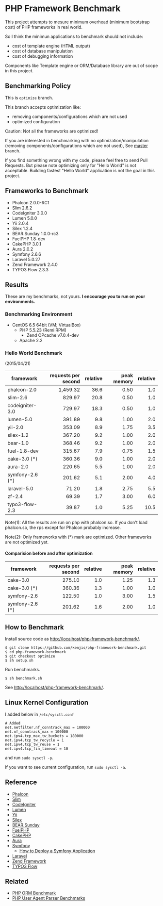 # PHP Framework Benchmark

This project attempts to mesure minimum overhead (minimum bootstrap cost) of PHP frameworks in real world.

So I think the minimun applications to benchmark should not include:

* cost of template engine (HTML output)
* cost of database manipulation
* cost of debugging information

Components like Template engine or ORM/Database library are out of scope in this project.

## Benchmarking Policy

This is `optimize` branch.

This branch accepts optimization like:

* removing components/configurations which are not used
* optimized configuration

Caution: Not all the frameworks are optimized!

If you are interested in benchmarking with no optimization/manipulation (removing components/configurations which are not used), See [master](https://github.com/kenjis/php-framework-benchmark/) branch.

If you find something wrong with my code, please feel free to send Pull Requests. But please note optimizing only for "Hello World" is not acceptable. Building fastest "Hello World" application is not the goal in this project.

## Frameworks to Benchmark

* Phalcon 2.0.0-RC1
* Slim 2.6.2
* CodeIgniter 3.0.0
* Lumen 5.0.0
* Yii 2.0.4
* Silex 1.2.4
* BEAR.Sunday 1.0.0-rc3
* FuelPHP 1.8-dev
* CakePHP 3.0.1
* Aura 2.0.2
* Symfony 2.6.6
* Laravel 5.0.27
* Zend Framework 2.4.0
* TYPO3 Flow 2.3.3

## Results

These are my benchmarks, not yours. **I encourage you to run on your environments.**

### Benchmarking Environment

* CentOS 6.5 64bit (VM; VirtualBox)
  * PHP 5.5.23 (Remi RPM)
    * Zend OPcache v7.0.4-dev
  * Apache 2.2

### Hello World Benchmark

(2015/04/21)

|framework          |requests per second|relative|peak memory|relative|
|-------------------|------------------:|-------:|----------:|-------:|
|phalcon-2.0        |           1,459.32|    36.6|       0.50|     1.0|
|slim-2.6           |             829.97|    20.8|       0.50|     1.0|
|codeigniter-3.0    |             729.97|    18.3|       0.50|     1.0|
|lumen-5.0          |             391.89|     9.8|       1.00|     2.0|
|yii-2.0            |             353.09|     8.9|       1.75|     3.5|
|silex-1.2          |             367.20|     9.2|       1.00|     2.0|
|bear-1.0           |             368.46|     9.2|       1.00|     2.0|
|fuel-1.8-dev       |             315.67|     7.9|       0.75|     1.5|
|cake-3.0       (*) |             360.36|     9.0|       1.00|     2.0|
|aura-2.0           |             220.65|     5.5|       1.00|     2.0|
|symfony-2.6    (*) |             201.62|     5.1|       2.00|     4.0|
|laravel-5.0        |              71.20|     1.8|       2.75|     5.5|
|zf-2.4             |              69.39|     1.7|       3.00|     6.0|
|typo3-flow-2.3     |              39.87|     1.0|       5.25|    10.5|

Note(1): All the results are run on php with phalcon.so. If you don't load phalcon.so, the rps except for Phalcon probably increase.

Note(2): Only frameworks with (*) mark are optimized. Other frameworks are not optimized yet.

#### Comparision before and after optimization

|framework          |requests per second|relative|peak memory|relative|
|-------------------|------------------:|-------:|----------:|-------:|
|cake-3.0           |             275.10|     1.0|       1.25|     1.3|
|cake-3.0 (*)       |             360.36|     1.3|       1.00|     1.0|
|symfony-2.6        |             122.50|     1.0|       3.00|     1.5|
|symfony-2.6 (*)    |             201.62|     1.6|       2.00|     1.0|

## How to Benchmark

Install source code as <http://localhost/php-framework-benchmark/>.

~~~
$ git clone https://github.com/kenjis/php-framework-benchmark.git
$ cd php-framework-benchmark
$ git checkout optimize
$ sh setup.sh
~~~

Run benchmarks.

~~~
$ sh benchmark.sh
~~~

See <http://localhost/php-framework-benchmark/>.

## Linux Kernel Configuration

I added below in `/etc/sysctl.conf`

~~~
# Added
net.netfilter.nf_conntrack_max = 100000
net.nf_conntrack_max = 100000
net.ipv4.tcp_max_tw_buckets = 180000
net.ipv4.tcp_tw_recycle = 1
net.ipv4.tcp_tw_reuse = 1
net.ipv4.tcp_fin_timeout = 10
~~~

and run `sudo sysctl -p`.

If you want to see current configuration, run `sudo sysctl -a`.

## Reference

* [Phalcon](http://phalconphp.com/)
* [Slim](http://www.slimframework.com/)
* [CodeIgniter](http://www.codeigniter.com/)
* [Lumen](http://lumen.laravel.com/)
* [Yii](http://www.yiiframework.com/)
* [Silex](http://silex.sensiolabs.org/)
* [BEAR.Sunday](https://bearsunday.github.io/)
* [FuelPHP](http://fuelphp.com/)
* [CakePHP](http://cakephp.org/)
* [Aura](http://auraphp.com/)
* [Symfony](http://symfony.com/)
  * [How to Deploy a Symfony Application](http://symfony.com/doc/current/cookbook/deployment/tools.html)
* [Laravel](http://laravel.com/)
* [Zend Framework](http://framework.zend.com/)
* [TYPO3 Flow](http://flow.typo3.org/)

## Related

* [PHP ORM Benchmark](https://github.com/kenjis/php-orm-benchmark)
* [PHP User Agent Parser Benchmarks](https://github.com/kenjis/user-agent-parser-benchmarks)
